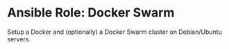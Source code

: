 Ansible Role: Docker Swarm
==========================

Setup a Docker and (optionally) a Docker Swarm cluster on Debian/Ubuntu servers.
